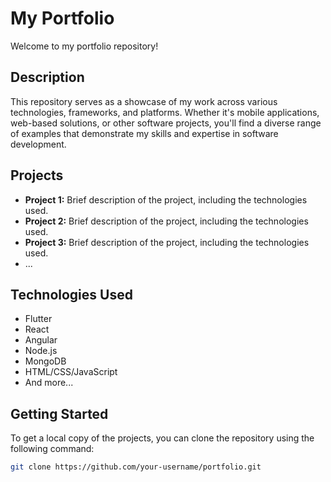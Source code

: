 # My Portfolio

Welcome to my portfolio repository!

## Description

This repository serves as a showcase of my work across various technologies, frameworks, and platforms. Whether it's mobile applications, web-based solutions, or other software projects, you'll find a diverse range of examples that demonstrate my skills and expertise in software development.

## Projects

- **Project 1:** Brief description of the project, including the technologies used.
- **Project 2:** Brief description of the project, including the technologies used.
- **Project 3:** Brief description of the project, including the technologies used.
- ...

## Technologies Used

- Flutter
- React
- Angular
- Node.js
- MongoDB
- HTML/CSS/JavaScript
- And more...

## Getting Started

To get a local copy of the projects, you can clone the repository using the following command:

```bash
git clone https://github.com/your-username/portfolio.git
